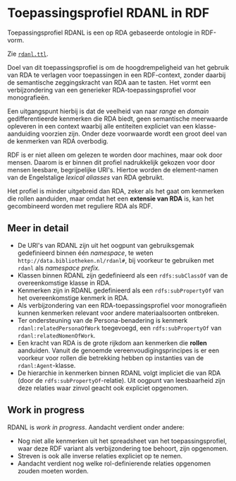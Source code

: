 # Toepassingsprofiel RDANL in RDF

Toepassingsprofiel RDANL is een op RDA gebaseerde ontologie in RDF-vorm. 

Zie [`rdanl.ttl`](rdanl.ttl).

Doel van dit toepassingsprofiel is om de hoogdrempeligheid van het gebruik van RDA te verlagen voor toepassingen in een RDF-context, zonder daarbij de semantische zeggingskracht van RDA aan te tasten. Het vormt een verbijzondering van een generieker RDA-toepassingsprofiel voor monografieën. 

Een uitgangspunt hierbij is dat de veelheid van naar *range* en *domain* gedifferentieerde kenmerken die RDA biedt, geen semantische meerwaarde opleveren in een context waarbij alle entiteiten expliciet van een klasse-aanduiding voorzien zijn. Onder deze voorwaarde wordt een groot deel van de kenmerken van RDA overbodig.

RDF is er niet alleen om gelezen te worden door machines, maar ook door mensen. Daarom is er binnen dit profiel nadrukkelijk gekozen voor door mensen leesbare, begrijpelijke URI's. Hiertoe worden de element-namen van de Engelstalige *lexical aliasses* van RDA gebruikt.

Het profiel is minder uitgebreid dan RDA, zeker als het gaat om kenmerken die rollen aanduiden, maar omdat het een **extensie van RDA** is, kan het gecombineerd worden met reguliere RDA als RDF.

## Meer in detail

* De URI's van RDANL zijn uit het oogpunt van gebruiksgemak gedefinieerd binnen één *namespace*, te weten  `http://data.bibliotheken.nl/rdanl#`, bij voorkeur te gebruiken met `rdanl` als *namespace prefix.*
* Klassen binnen RDANL zijn gedefinieerd als een `rdfs:subClassOf` van de overeenkomstige klasse in RDA.
* Kenmerken zijn in RDANL gedefinieerd als een `rdfs:subPropertyOf` van het overeenkomstige kenmerk in RDA.
* Als verbijzondering van een RDA-toepassingsprofiel voor monografieën kunnen kenmerken relevant voor andere materiaalsoorten ontbreken.
* Ter ondersteuning van de Persona-benadering is kenmerk `rdanl:relatedPersonaOfWork` toegevoegd, een `rdfs:subPropertyOf` van `rdanl:relatedNomenOfWork`. 
* Een kracht van RDA is de grote rijkdom aan kenmerken die **rollen** aanduiden. Vanuit de genoemde vereenvoudigingsprincipes is er een voorkeur voor rollen die betrekking hebben op instanties van de `rdanl:Agent`-klasse.
* De hierarchie in kenmerken binnen RDANL volgt impliciet die van RDA (door de `rdfs:subPropertyOf`-relatie). Uit oogpunt van leesbaarheid zijn deze relaties waar zinvol geacht ook expliciet opgenomen.

## Work in progress

RDANL is *work in progress*. Aandacht verdient onder andere:

* Nog niet alle kenmerken uit het spreadsheet van het toepassingsprofiel, waar deze RDF variant als verbijzondering toe behoort, zijn opgenomen.
* Streven is ook alle inverse relaties expliciet op te nemen.
* Aandacht verdient nog welke rol-definierende relaties opgenomen zouden moeten worden.

